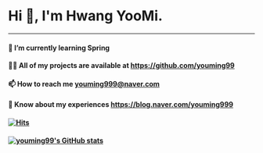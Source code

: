  # Hi 👋, I'm Hwang YooMi.
*****
#### 🌱 I’m currently learning Spring 
#### 👨‍💻 All of my projects are available at https://github.com/youming99
#### 📫 How to reach me youming999@naver.com
#### 📄 Know about my experiences https://blog.naver.com/youming999


#### [![Hits](https://hits.seeyoufarm.com/api/count/incr/badge.svg?url=https%3A%2F%2Fgithub.com%2Fgjbae1212%2Fhit-counter&count_bg=%23D07E69&title_bg=%234F4949&icon=bilibili.svg&icon_color=%23FFFFFF&title=hits&edge_flat=false)](https://hits.seeyoufarm.com)
#### [![youming99's GitHub stats](https://github-readme-stats.vercel.app/api?username=youming99)](https://github.com/anuraghazra/github-readme-stats)

<!--
**youming99/youming99** is a ✨ _special_ ✨ repository because its `README.md` (this file) appears on your GitHub profile.

Here are some ideas to get you started:

- 🔭 I’m currently working on ...
- 🌱 I’m currently learning ...
- 👯 I’m looking to collaborate on ...
- 🤔 I’m looking for help with ...
- 💬 Ask me about ...
- 📫 How to reach me: ...
- 😄 Pronouns: ...
- ⚡ Fun fact: ...
-->
